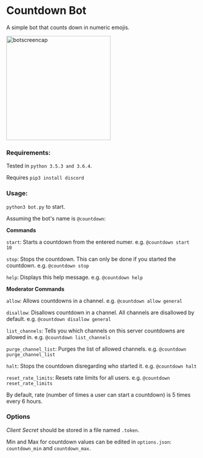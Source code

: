 # Countdown Bot

A simple bot that counts down in numeric emojis.

<img src="https://raw.githubusercontent.com/seanbrecke/discord-countdown-bot/master/screencaps/count.png" alt="botscreencap" width=275>

### Requirements:

Tested in `python 3.5.3 and 3.6.4`.

Requires `pip3 install discord`

### Usage:

`python3 bot.py` to start.

Assuming the bot's name is `@countdown`:

__Commands__

`start`: Starts a countdown from the entered numer. e.g. `@countdown start 10`

`stop`: Stops the countdown. This can only be done if you started the countdown. e.g. `@countdown stop`

`help`: Displays this help message. e.g. `@countdown help`

__Moderator Commands__

`allow`: Allows countdowns in a channel. e.g. `@countdown allow general`

`disallow`: Disallows countdown in a channel. All channels are disallowed by default. e.g. `@countdown disallow general`

`list_channels`: Tells you which channels on this server countdowns are allowed in. e.g. `@countdown list_channels`

`purge_channel_list`: Purges the list of allowed channels. e.g. `@countdown purge_channel_list`

`halt`: Stops the countdown disregarding who started it. e.g. `@countdown halt`

`reset_rate_limits`: Resets rate limits for all users. e.g. `@countdown reset_rate_limits`

By default, rate (number of times a user can start a countdown) is 5 times every 6 hours.

### Options

_Client Secret_ should be stored in a file named `.token`.

Min and Max for countdown values can be edited in `options.json`: `countdown_min` and `countdown_max`.

